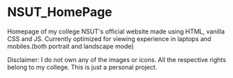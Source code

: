 # NSUT_HomePage
Homepage of my college NSUT's official website made using HTML, vanilla CSS and JS. Currently optimized for viewing experience in laptops and mobiles.(both portrait and landscape mode)

Disclaimer: I do not own any of the images or icons. All the respective rights belong to my college. This is just a personal project.
